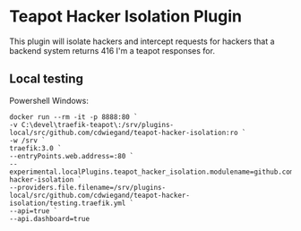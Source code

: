 # Teapot Hacker Isolation Plugin

This plugin will isolate hackers and intercept requests for hackers that a backend system returns 416 I'm a teapot responses for.

## Local testing

Powershell Windows:
```
docker run --rm -it -p 8888:80 `
-v C:\devel\traefik-teapot\:/srv/plugins-local/src/github.com/cdwiegand/teapot-hacker-isolation:ro `
-w /srv `
traefik:3.0 `
--entryPoints.web.address=:80 `
--experimental.localPlugins.teapot_hacker_isolation.modulename=github.com/cdwiegand/teapot-hacker-isolation `
--providers.file.filename=/srv/plugins-local/src/github.com/cdwiegand/teapot-hacker-isolation/testing.traefik.yml `
--api=true `
--api.dashboard=true
```